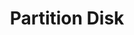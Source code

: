 ---
sidebar_position: 3
title: "Partition Disk"
sidebar_label: "Partition Disk"
description: "Configure disk partitions for Alpine Linux - create partitions, design partition layout, set up disk structure, and manage storage allocation."
keywords:
  - "alpine disk partitioning"
  - "partition layout"
  - "disk structure"
  - "storage allocation"
  - "partition management"
tags:
  - alpine
  - disk-partitioning
  - partition-layout
  - storage
  - disk-management
slug: /linux/alpine/installation/installation-guide/partition-disk
---